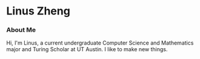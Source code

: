 
# Linus Zheng

### About Me

Hi, I'm Linus, a current undergraduate Computer Science and Mathematics major and Turing Scholar at UT Austin. I like to make new things.
